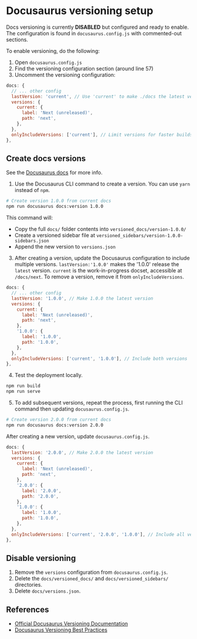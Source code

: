 # Docusaurus versioning setup

Docs versioning is currently **DISABLED** but configured and ready to enable.
The configuration is found in `docusaurus.config.js` with commented-out sections.

To enable versioning, do the following:

1. Open `docusaurus.config.js`
2. Find the versioning configuration section (around line 57)
3. Uncomment the versioning configuration:

```javascript
docs: {
  // ... other config
  lastVersion: 'current', // Use 'current' to make ./docs the latest version
  versions: {
    current: {
      label: 'Next (unreleased)',
      path: 'next',
    },
  },
  onlyIncludeVersions: ['current'], // Limit versions for faster builds
},
```

## Create docs versions

See the [Docusaurus docs](https://docusaurus.io/docs/versioning) for more info.

1. Use the Docusaurus CLI command to create a version.
You can use `yarn` instead of `npm`.
```bash
# Create version 1.0.0 from current docs
npm run docusaurus docs:version 1.0.0
```

This command will:
- Copy the full `docs/` folder contents into `versioned_docs/version-1.0.0/`
- Create a versioned sidebar file at `versioned_sidebars/version-1.0.0-sidebars.json`
- Append the new version to `versions.json`

3. After creating a version, update the Docusaurus configuration to include multiple versions.
`lastVersion:'1.0.0'` makes the '1.0.0' release the `latest` version.
`current` is the work-in-progress docset, accessible at `/docs/next`.
To remove a version, remove it from `onlyIncludeVersions`.

```javascript
docs: {
  // ... other config
  lastVersion: '1.0.0', // Make 1.0.0 the latest version
  versions: {
    current: {
      label: 'Next (unreleased)',
      path: 'next',
    },
    '1.0.0': {
      label: '1.0.0',
      path: '1.0.0',
    },
  },
  onlyIncludeVersions: ['current', '1.0.0'], // Include both versions
},
```

4. Test the deployment locally.

```bash
npm run build
npm run serve
```

5. To add subsequent versions, repeat the process, first running the CLI command then updating `docusaurus.config.js`.

```bash
# Create version 2.0.0 from current docs
npm run docusaurus docs:version 2.0.0
```

After creating a new version, update `docusaurus.config.js`.

```javascript
docs: {
  lastVersion: '2.0.0', // Make 2.0.0 the latest version
  versions: {
    current: {
      label: 'Next (unreleased)',
      path: 'next',
    },
    '2.0.0': {
      label: '2.0.0',
      path: '2.0.0',
    },
    '1.0.0': {
      label: '1.0.0',
      path: '1.0.0',
    },
  },
  onlyIncludeVersions: ['current', '2.0.0', '1.0.0'], // Include all versions
},
```

## Disable versioning

1. Remove the `versions` configuration from `docusaurus.config.js`.
2. Delete the `docs/versioned_docs/` and `docs/versioned_sidebars/` directories.
3. Delete `docs/versions.json`.

## References

- [Official Docusaurus Versioning Documentation](https://docusaurus.io/docs/versioning)
- [Docusaurus Versioning Best Practices](https://docusaurus.io/docs/versioning#recommended-practices)